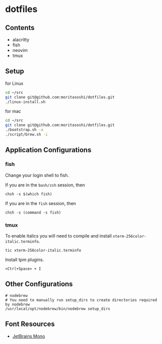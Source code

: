 # dotfiles

## Contents

- alacritty
- fish
- neovim
- tmux

## Setup

for Linux
```bash
cd ~/src
git clone git@github.com:moritasoshi/dotfiles.git
./linux-install.sh
```

for mac
```bash
cd ~/src
git clone git@github.com:moritasoshi/dotfiles.git
./bootstrap.sh -a
./script/brew.sh -i
```

## Application Configurations

### fish

Change your login shell to fish.

If you are in the `bash/zsh` session, then
```
chsh -s $(which fish)
```

If you are in the `fish` session, then
```
chsh -s (command -s fish)
```

### tmux

To enable italics you will need to compile and install `xterm-256color-italic.terminfo`.

```
tic xterm-256color-italic.terminfo
```

Install tpm plugins.

```
<Ctrl+Space> + I
```

## Other Configurations
```
# nodebrew
# You need to manually run setup_dirs to create directories required by nodebrew
/usr/local/opt/nodebrew/bin/nodebrew setup_dirs
```

## Font Resources

- [JetBrains Mono](https://github.com/ryanoasis/nerd-fonts/tree/master/patched-fonts/JetBrainsMono)
